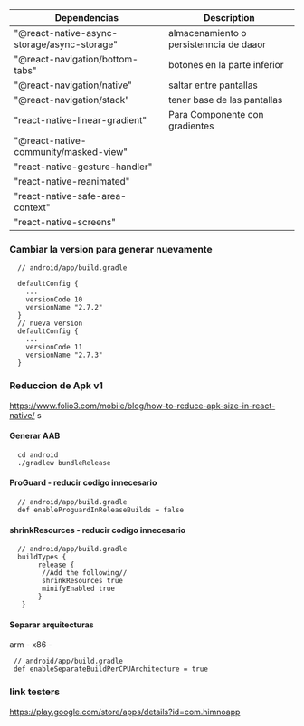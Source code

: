| Dependencias | Description |
| -- | -- |
| "@react-native-async-storage/async-storage" | almacenamiento o persistenncia de daaor |
| "@react-navigation/bottom-tabs" | botones en la parte inferior |
| "@react-navigation/native" | saltar entre pantallas  |
| "@react-navigation/stack" | tener base de las pantallas |
| "react-native-linear-gradient" | Para Componente con gradientes |
| "@react-native-community/masked-view" |  |
| "react-native-gesture-handler" |  |
| "react-native-reanimated" |  |
| "react-native-safe-area-context" |  |
| "react-native-screens" |  |

### Cambiar la version para generar nuevamente
```
  // android/app/build.gradle

  defaultConfig {
    ...
    versionCode 10
    versionName "2.7.2"
  }
  // nueva version
  defaultConfig {
    ...
    versionCode 11
    versionName "2.7.3"
  }
```

### Reduccion de Apk v1
https://www.folio3.com/mobile/blog/how-to-reduce-apk-size-in-react-native/
s

#### Generar AAB
```
  cd android
  ./gradlew bundleRelease
```
#### ProGuard - reducir codigo innecesario
```
  // android/app/build.gradle
  def enableProguardInReleaseBuilds = false
```
#### shrinkResources - reducir codigo innecesario
```
  // android/app/build.gradle
  buildTypes {
       release {
        //Add the following//
    	shrinkResources true
        minifyEnabled true
       }
   }
```

#### Separar arquitecturas
 arm -
 x86 -

 ```
  // android/app/build.gradle
  def enableSeparateBuildPerCPUArchitecture = true
 ```

<!-- git init
git add .
git commit -m "first commit"
git branch -M main
git remote add origin https://github.com/jasbel/himnoApp.git
git push -u origin main -->


<!-- p:Miromero777
u:Asbel Apaza
c:Atlas Connect -->

### link testers
https://play.google.com/store/apps/details?id=com.himnoapp